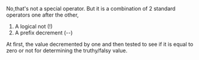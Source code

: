 
  No,that's not a special operator. But it is a combination of 2 standard operators one after the other,
  1. A logical not (!)
  2. A prefix decrement (--)

  At first, the value decremented by one and then tested to see if it is equal to zero or not for determining the truthy/falsy value.
